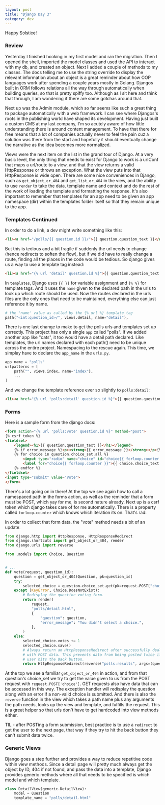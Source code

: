 ```yaml
---
layout: post
title: "Django Day 3"
category: dev
---
```

Happy Solstice! 

### Review
Yesterday I finished hooking in my first model and ran the migration. Then I opened the shell, imported the model classes and used the API to interact with my db, and created an object. Next I added a couple of methods to my classes. The docs telling me to use the string override to display the relevant information about an object is a great reminder about how OOP languages work after spending a couple years mostly in Golang. Djangos built in ORM follows relations all the way through automatically when building queries, so that is pretty spiffy too. Although as I sit here and think that through, I am wondering if there are some gotchas around that.

Next up was the Admin module, which so far seems like such a great thing to package automatically with a web framework. I can see where Djangos's roots in the publishing world have shaped its development. Having just built a custom CMS at my last company, I'm so acutely aware of how little understanding there is around content management. To have that there for free means that a lot of companies actually never to feel the pain cuz a solution was there from the start and hopefully it should eventually change the narrative as the idea becomes more normalized.

Views were the next item on the list in the grand tour of Django. At a very basic level, the only thing that needs to exist for Django to work is a urlConf that maps a url/route to a view, and that the view returns a valid HttpResponse or throws an exception. What the view puts into that HttpResponse is wide open. There are some nice conveniences in Django, such as `get_object_or_404` and `get_list_or_404` in the view, and the ability to use `render` to take the data, template name and context and do the rest of the work of loading the template and formatting the response. It's also important to remember that templates for an app need to be given an app namespace (dir) within the templates folder itself so that they remain unique to the app.

### Templates Continued
In order to do a link, a dev might write something like this:

```html
<li><a href="/polls/{{ question.id }}/">{{ question.question_text }}</a></li>
```

But this is tedious and a bit fragile if suddenly the url needs to change (hence redirects to soften the flow), but if we did have to really change a route, finding all the places in the code would be tedious. So django gives us a way to use a template tag instead:

```html
<li><a href="{% url 'detail' question.id %}">{{ question.question_text }}</a></li>
```

In `templates`, Django uses `{{ }}` for variable assignment and `{% %}` for template tags. And it uses the `name` given to the declared path in the urls to look up which route should be used. Now the routes declared in the urls files are the only ones that need to be maintained, everything else can just reference it by name.

```py
# the 'name' value as called by the {% url %} template tag
path("<int:question_id>/", views.detail, name="detail"),
```

There is one last change to make to get the polls urls and templates set up correctly. This project has only a single `app` called "polls". If we added another app like "cats", it too would have a detail path declared. Like templates, the url names declared with each path() need to be unique across the entire project. Namespacing to the rescue again. This time, we simplay have to declare the `app_name` in the `urls.py`.

```py
app_name = "polls"
urlpatterns = [
    path("", views.index, name="index"),
    ...
]
```

And we change the template reference ever so slightly to `polls:detail`:  
```html
<li><a href="{% url 'polls:detail' question.id %}">{{ question.question_text }}</a></li>
```

### Forms
Here is a sample form from the django docs:
```html
<form action="{% url 'polls:vote' question.id %}" method="post">
{% csrf_token %}
<fieldset>
    <legend><h1>{{ question.question_text }}</h1></legend>
    {% if error_message %}<p><strong>{{ error_message }}</strong></p>{% endif %}
    {% for choice in question.choice_set.all %}
        <input type="radio" name="choice" id="choice{{ forloop.counter }}" value="{{ choice.id }}">
        <label for="choice{{ forloop.counter }}">{{ choice.choice_text }}</label><br>
    {% endfor %}
</fieldset>
<input type="submit" value="Vote">
</form>
```

There's a lot going on in there! At the top we see again how to call a namespaced path in the forms action, as well as the reminder that a form must be POST, which yay for me, is second nature already. Next up is a csrf token which django takes care of for me automatically. There is a property called `forloop.counter` which knows which iteration its on. That's rad.

In order to collect that form data, the "vote" method needs a bit of an update:

```py
from django.http import HttpResponse, HttpResponseRedirect
from django.shortcuts import get_object_or_404, render
from django.urls import reverse

from .models import Choice, Question


# ...
def vote(request, question_id):
    question = get_object_or_404(Question, pk=question_id)
    try:
        selected_choice = question.choice_set.get(pk=request.POST["choice"])
    except (KeyError, Choice.DoesNotExist):
        # Redisplay the question voting form.
        return render(
            request,
            "polls/detail.html",
            {
                "question": question,
                "error_message": "You didn't select a choice.",
            },
        )
    else:
        selected_choice.votes += 1
        selected_choice.save()
        # Always return an HttpResponseRedirect after successfully dealing
        # with POST data. This prevents data from being posted twice if a
        # user hits the Back button.
        return HttpResponseRedirect(reverse("polls:results", args=(question.id,)))
```

At the top we see a familiar `get_object_or_404` in action, and from that question's choice_set we try to get the value given to us from the POST request with `request.POST['choice']`. GET requests also have data that can be accessed in this way. The exception handler will redisplay the question along with an error if a non-valid choice is submitted. And there is also the `reverse` function in the view which takes a path name plus any arguments the path needs, looks up the view and template, and fulfills the request. This is a great helper so that urls don't have to get hardcoded into view methods either. 

TIL - after POSTing a form submission, best practice is to use a `redirect` to get the user to the next page, that way if they try to hit the back button they can't submit data twice.

### Generic Views
Django goes a step further and provides a way to reduce repetitive code within view methods. Since a detail page will pretty much always get the object by ID, 404 if not found, and pass the data into a template, Django provides generic methods where all that needs to be specified is which model and which template. 

```py
class DetailView(generic.DetailView):
    model = Question
    template_name = "polls/detail.html"
```